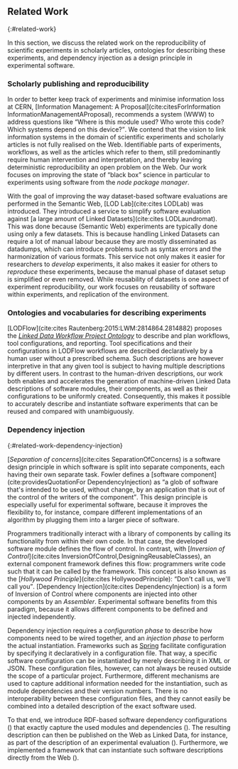 ## Related Work
{:#related-work}

In this section, we discuss the related work on the reproducibility of scientific experiments in scholarly articles,
ontologies for describing these experiments, and dependency injection as a design principle in experimental software.

### Scholarly publishing and reproducibility
In order to better keep track of experiments and minimise information loss at CERN, [Information Management: A Proposal](cite:citesForInformation InformationManagementAProposal), recommends a system (WWW) to address questions like <q>Where is this module used? Who wrote this code? Which systems depend on this device?</q>. We contend that the vision to link information systems in the domain of scientific experiments and scholarly articles is not fully realised on the Web. Identifiable parts of experiments, workflows, as well as the articles which refer to them, still predominantly require human intervention and interpretation, and thereby leaving deterministic reproducibility an open problem on the Web. Our work focuses on improving the state of <q>black box</q> science in particular to experiments using software from the <cite>node package manager</cite>.

With the goal of improving the way dataset-based software evaluations are performed in the Semantic Web,
[LOD Lab](cite:cites LODLab) was introduced.
They introduced a service to simplify software evaluation
against [a large amount of Linked Datasets](cite:cites LODLaundromat).
This was done because (Semantic Web) experiments are typically done using only a few datasets.
This is because handling Linked Datasets can require a lot of manual labour
because they are mostly disseminated as datadumps,
which can introduce problems such as syntax errors and the harmonization of various formats.
This service not only makes it easier for researchers to _develop_ experiments,
it also makes it easier for others to _reproduce_ these experiments,
because the manual phase of dataset setup is simplified or even removed.
While reusability of datasets is one aspect of experiment reproducibility,
our work focuses on reusability of software within experiments, and replication of the environment.

### Ontologies and vocabularies for describing experiments
[LODFlow](cite:cites Rautenberg:2015:LWM:2814864.2814882) proposes the <cite><a href="https://github.com/AKSW/ldwpo">Linked Data Workflow Project Ontology</a></cite> to describe and plan workflows, tool configurations, and reporting.
Tool specifications and their configurations in LODFlow workflows are described declaratively by a human user without a prescribed schema.
Such descriptions are however interpretive in that any given tool is subject to having multiple descriptions by different users.
In contrast to the human-driven descriptions, our work both enables and accelerates the generation of machine-driven Linked Data descriptions of software modules, their components, as well as their configurations to be uniformly created.
Consequently, this makes it possible to accurately describe and instantiate software experiments that can be reused and compared with unambiguously.

### Dependency injection
{:#related-work-dependency-injection}

[_Separation of concerns_](cite:cites SeparationOfConcerns) is a software design principle in which software is
split into separate components, each having their own separate task.
Fowler defines a [software component](cite:providesQuotationFor DependencyInjection) as
<q>a glob of software that's intended to be used, without change, by an application that is out of the control of the writers of the component</q>.
This design principle is especially useful for experimental software,
because it improves the flexibility to, for instance,
compare different implementations of an algorithm
by plugging them into a larger piece of software.

Programmers traditionally interact with a library of components
by calling its functionality from within their own code.
In that case, the developed software module defines the flow of control.
In contrast, with [_Inversion of Control_](cite:cites InversionOfControl,DesigningReusableClasses),
an external component framework defines this flow:
programmers write code such that it can be called by the framework.
This concept is also known as the [_Hollywood Principle_](cite:cites HollywoodPrinciple):
<q>Don't call us, we'll call you</q>.
[Dependency Injection](cite:cites DependencyInjection) is a form of Inversion of Control where components
are injected into other components by an _Assembler_.
Experimental software benefits from this paradigm,
because it allows different components to be defined and injected independently.

Dependency injection requires a _configuration phase_
to describe how components need to be wired together,
and an _injection phase_ to perform the actual instantiation.
Frameworks such as [Spring](https://projects.spring.io/spring-framework/)
facilitate configuration by specifying it declaratively in a configuration file.
That way, a specific software configuration can be instantiated
by merely describing it in XML or JSON.
These configuration files, however,
can not always be reused outside the scope of a particular project.
Furthermore, different mechanisms are used
to capture additional information needed for the instantiation,
such as module dependencies and their version numbers.
There is no interoperability between these configuration files,
and they cannot easily be combined into a detailed description
of the exact software used.

To that end, we introduce RDF-based software dependency configurations
([](#describing-components))
that exactly capture the used modules and dependencies
([](#describing-modules)).
The resulting description can then be published on the Web as Linked Data,
for instance, as part of the description of an experimental evaluation
([](#overview)).
Furthermore, we implemented a framework
that can instantiate such software descriptions
directly from the Web
([](#instantiating)).
